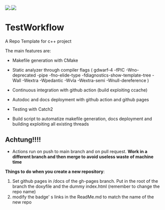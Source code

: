 <a href="https://pviscone.github.io/Cpp-Repo-Template/">
  <img align="center" src="https://img.shields.io/badge/-Docs-green!" />
</a>
<a href="https://github.com/pviscone/Cpp-Repo-Template/actions/workflows/cmake.yml">
  <img align="center" src="https://github.com/pviscone/Cpp-Repo-Template/actions/workflows/cmake.yml/badge.svg?event=push" />
</a>


# TestWorkflow
A Repo Template for c++ project

The main features are:

- Makefile generation with CMake
- Static analyzer through compiler flags ( gdwarf-4 -fPIC -Wno-deprecated -pipe -fno-elide-type -fdiagnostics-show-template-tree -Wall  -Wextra -Wpedantic -Wvla -Wextra-semi -Wnull-dereference )

- Continuous integration with github action (build exploiting ccache)
- Autodoc and docs deployment with github action and github pages
- Testing with Catch2
- Build script to automatize makefile generation, docs deployment and building exploiting all existing threads

## Achtung!!!!

- Actions run on push to main branch and on pull request. **Work in a different branch and then merge to avoid useless waste of machine time**

**Things to do when you create a new repository**:

1. Set github pages in /docs of the gh-pages branch. Put in the root of the branch the doxyfile and the dummy index.html (remember to change the repo name)
2. modify the badge' s links in the ReadMe.md to match the name of the new repo
